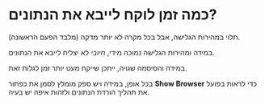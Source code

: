 # כמה זמן לוקח לייבא את הנתונים?

תלוי במהירות הגלישה, אבל בכל מקרה לא יותר מדקה (מלבד הפעם הראשונה).

במידה ומהירות הגלישה נמוכה מידי, *חיובי* לא יצליח לייבא את הנתונים.

במידה והסיסמה שגויה, ייתכן שייקח מעט יותר זמן לגלות זאת.

בכל אופן, במידה ויש ספק מומלץ לסמן את כפתור **Show Browser** כדי לראות בפועל את תהליך הורדת הנתונים ולזהות איפה יש בעיה.
